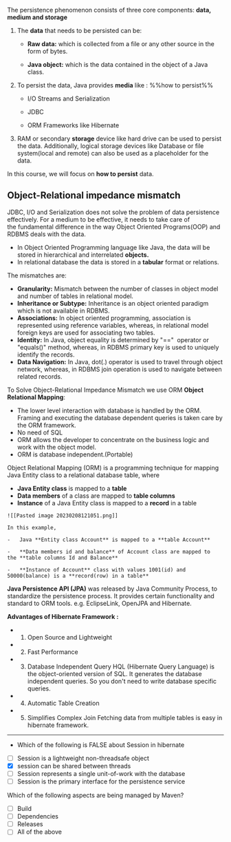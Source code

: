 The persistence phenomenon consists of three core components: **data, medium and storage**


1.  The **data** that needs to be persisted can be:
    
    -   **Raw data:** which is collected from a file or any other source in the form of bytes.
        
    -   **Java object:** which is the data contained in the object of a Java class.
        
2.  To persist the data, Java provides **media** like : %%how to persist%%
    
    -   I/O Streams and Serialization
        
    -   JDBC
        
    -   ORM Frameworks like Hibernate
        
3.  RAM or secondary **storage** device like hard drive can be used to persist the data. Additionally, logical storage devices like Database or file system(local and remote) can also be used as a placeholder for the data.
    

In this course, we will focus on **how to persist** data.


## Object-Relational impedance mismatch 
JDBC, I/O and Serialization does not solve the problem of data persistence effectively. For a medium to be effective, it needs to take care of the fundamental difference in the way Object Oriented Programs(OOP) and RDBMS deals with the data.

-   In Object Oriented Programming language like Java, the data will be stored in hierarchical and interrelated **objects.**
-   In relational database the data is stored in a **tabular** format or relations.

The mismatches are:
-   **Granularity:** Mismatch between the number of classes in object model and number of tables in relational model.
-   **Inheritance or Subtype:** Inheritance is an object oriented paradigm which is not available in RDBMS.
-   **Associations:** In object oriented programming, association is represented using reference variables, whereas, in relational model foreign keys are used for associating two tables. 
-   **Identity:** In Java, object equality is determined by "=="  operator or "equals()" method, whereas, in RDBMS primary key is used to uniquely identify the records.
-   **Data Navigation:** In Java, dot(.) operator is used to travel through object network, whereas, in RDBMS join operation is used to navigate between related records.

To Solve Object-Relational Impedance Mismatch we use ORM **Object Relational Mapping**:
-   The lower level interaction with database is handled by the ORM. Framing and executing the database dependent queries is taken care by the ORM framework.
-  No need of SQL
-   ORM allows the developer to concentrate on the business logic and work with the object model.
-   ORM is database independent.(Portable)

Object Relational Mapping (ORM) is a programming technique for mapping Java Entity class to a relational database table, where
-   **Java Entity class** is mapped to a **table**
-   **Data members** of a class are mapped to **table columns**
-   **Instance** of a Java Entity class is mapped to a **record** in a table

```ad-example
![[Pasted image 20230208121051.png]]

In this example,

-   Java **Entity class Account** is mapped to a **table Account**
    
-   **Data members id and balance** of Account class are mapped to the **table columns Id and Balance**
    
-   **Instance of Account** class with values 1001(id) and 50000(balance) is a **record(row) in a table**
```

**Java Persistence API (JPA)** was released by Java Community Process, to standardize the persistence process. It provides certain functionality and standard to ORM tools. e.g. EclipseLink, OpenJPA and Hibernate.

**Advantages of Hibernate Framework :**

-  1) Open Source and Lightweight
-  2) Fast Performance 
-  3) Database Independent Query
	HQL (Hibernate Query Language) is the object-oriented version of SQL. It generates the database independent queries. So you don't need to write database specific queries. 
-  4) Automatic Table Creation
-  5) Simplifies Complex Join
	Fetching data from multiple tables is easy in hibernate framework.


---

- Which of the following is FALSE about Session in hibernate

- [ ] Session is a lightweight non-threadsafe object
- [x] session can be shared between threads
- [ ] Session represents a single unit-of-work with the database
- [ ] Session is the primary interface for the persistence service

Which of the following aspects are being managed by Maven?
- [ ] Build 
- [   ] Dependencies 
- [   ] Releases 
- [   ] All of the above
